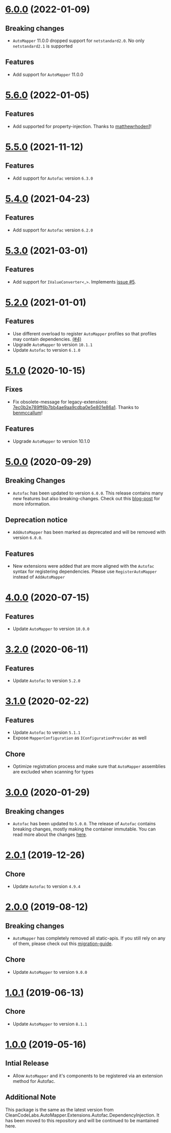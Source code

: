 # [6.0.0](https://www.nuget.org/packages/AutoMapper.Contrib.Autofac.DependencyInjection/6.0.0) (2022-01-09)

## Breaking changes

* `AutoMapper` 11.0.0 dropped support for `netstandard2.0`. No only `netstandard2.1` is supported

## Features

* Add support for `AutoMapper` 11.0.0

# [5.6.0](https://www.nuget.org/packages/AutoMapper.Contrib.Autofac.DependencyInjection/5.6.0) (2022-01-05)

## Features

* Add supported for property-injection. Thanks to [matthewrhoden1](https://github.com/matthewrhoden1)!

# [5.5.0](https://www.nuget.org/packages/AutoMapper.Contrib.Autofac.DependencyInjection/5.5.0) (2021-11-12)

## Features

* Add support for `Autofac` version `6.3.0`

# [5.4.0](https://www.nuget.org/packages/AutoMapper.Contrib.Autofac.DependencyInjection/5.4.0) (2021-04-23)

## Features

* Add support for `Autofac` version `6.2.0`

# [5.3.0](https://www.nuget.org/packages/AutoMapper.Contrib.Autofac.DependencyInjection/5.3.0) (2021-03-01)

## Features

* Add support for `IValueConverter<,>`. Implements [issue #5](https://github.com/alsami/AutoMapper.Contrib.Autofac.DependencyInjection/issues/5).

# [5.2.0](https://www.nuget.org/packages/AutoMapper.Contrib.Autofac.DependencyInjection/5.2.0) (2021-01-01)

## Features

* Use different overload to register `AutoMapper` profiles so that profiles may contain dependencies. [(#4)](https://github.com/alsami/AutoMapper.Contrib.Autofac.DependencyInjection/issues/4)
* Upgrade `AutoMapper` to version `10.1.1`
* Update `Autofac` to version `6.1.0`

# [5.1.0](https://www.nuget.org/packages/AutoMapper.Contrib.Autofac.DependencyInjection/5.1.0) (2020-10-15)

## Fixes

* Fix obsolete-message for legacy-extensions: [7ec0b2e789ff6b7bb4ae9aa9cdba0e5e801e86a1](https://github.com/alsami/AutoMapper.Contrib.Autofac.DependencyInjection/commit/7ec0b2e789ff6b7bb4ae9aa9cdba0e5e801e86a1). Thanks to [benmccallum](https://github.com/benmccallum)!

## Features

* Upgrade `AutoMapper` to version 10.1.0

# [5.0.0](https://www.nuget.org/packages/AutoMapper.Contrib.Autofac.DependencyInjection/5.0.0) (2020-09-29)

## Breaking Changes

* `Autofac` has been updated to version `6.0.0`. This release contains many new features but also breaking-changes. Check out this [blog-post](https://alistairevans.co.uk/2020/09/28/autofac-6-0-released/) for more information.

## Deprecation notice

* `AddAutoMapper` has been marked as deprecated and will be removed with version `6.0.0`.

## Features

* New extensions were added that are more aligned with the `Autofac` syntax for registering dependencies. Please use `RegisterAutoMapper` instead of `AddAutoMapper`


# [4.0.0](https://www.nuget.org/packages/AutoMapper.Contrib.Autofac.DependencyInjection/4.0.0) (2020-07-15)

## Features

* Update `AutoMapper` to version `10.0.0`

# [3.2.0](https://www.nuget.org/packages/AutoMapper.Contrib.Autofac.DependencyInjection/3.2.0) (2020-06-11)

## Features

* Update `Autofac` to version `5.2.0`

# [3.1.0](https://www.nuget.org/packages/AutoMapper.Contrib.Autofac.DependencyInjection/3.1.0) (2020-02-22)

## Features

* Update `Autofac` to version `5.1.1`
* Expose `MapperConfiguration` as `IConfigurationProvider` as well

## Chore

* Optimize registration process and make sure that `AutoMapper` assemblies are excluded when scanning for types

# [3.0.0](https://www.nuget.org/packages/AutoMapper.Contrib.Autofac.DependencyInjection/3.0.0) (2020-01-29)

## Breaking changes

* `Autofac` has been updated to `5.0.0`. The release of `Autofac` contains breaking changes, mostly making the container immutable. You can read more about the changes [here](https://www.paraesthesia.com/archive/2020/01/27/autofac-5-released/).

# [2.0.1](https://www.nuget.org/packages/AutoMapper.Contrib.Autofac.DependencyInjection/2.0.1) (2019-12-26)

## Chore

* Update `Autofac` to version `4.9.4`

# [2.0.0](https://www.nuget.org/packages/AutoMapper.Contrib.Autofac.DependencyInjection/2.0.0) (2019-08-12)

## Breaking changes

* `AutoMapper` has completely removed all static-apis. If you still rely on any of them, please check out this [migration-guide](https://docs.automapper.org/en/stable/9.0-Upgrade-Guide.html).

## Chore

* Update `AutoMapper` to version `9.0.0`

# [1.0.1](https://www.nuget.org/packages/AutoMapper.Contrib.Autofac.DependencyInjection/1.0.0) (2019-06-13)

## Chore

* Update `AutoMapper` to version `8.1.1`

# [1.0.0](https://www.nuget.org/packages/AutoMapper.Contrib.Autofac.DependencyInjection/1.0.0) (2019-05-16)

## Intial Release

* Allow `AutoMapper` and it's components to be registered via an extension method for Autofac.

## Additional Note

This package is the same as the latest version from CleanCodeLabs.AutoMapper.Extensions.Autofac.DependencyInjection. It has been moved to this repository and will be continued to be mantained here.
